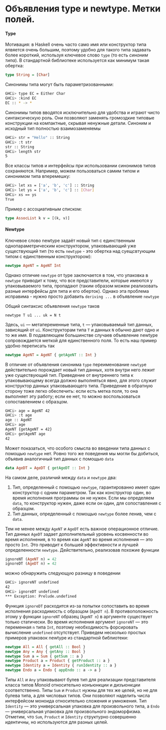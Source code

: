 # Объявления type и newtype. Метки полей.

#### Type
Мотивация: в Haskell очень часто само имя или конструктор типа ялвяется очень большим, поэтому удобно для такого типа задавать более короткий, используя ключевое слово `type` (то есть *синоним типа*).
В стандартной библиотеке используется как минимум такая обертка:
```haskell
type String = [Char]
```
Синонимы типа могут быть параметризованными:
```bash
GHCi> type EC = Either Char
GHCi> :kind EC
EC :: * -> *
```

Синонимы типов вводятся исключительно для удобства и играют чисто синтаксическую роль. Они позволяют заменять громоздкие типовые конструкции на компактные,
скрывая ненужные детали. Синоним и исходный тип полностью взаимозаменяемы
```bash
GHCi> str = "Hello" :: String
GHCi> :t str
str :: String
GHCi> length str
5
```
Все классы типов и интерфейсы при использовании синонимов типов сохраняются. Например, можем пользоваться самим типом и синонимом типа вперемешку:
```bash
GHCi> let xs = ['a', 'b', 'c'] :: String
GHCi> let ys = ['a', 'b', 'c'] :: [Char]
GHCi> xs == ys
True
```
Пример с ассоциативным списком:
```haskell
type AssocList k v = [(k, v)]
```

#### Newtype
Ключевое слово newtype задаёт новый тип c единственным однопараметрическим конструктором, упаковывающий уже существующий тип (то есть `newtype` - это обертка над суещсвтующим типом с единственным конструктором):
```haskell
newtype AgeNT = AgeNT Int
```
Однако отличие `newtype` от type заключается в том, что упаковка в `newtype` приводит к тому, что все представители, которые имеются у упаковываемого типа, пропадают (таким образом можем реализовать разные интерфейсы для типа и его оберток). 
Однако эта проблема исправима - нужно просто добавить `deriving ...` в объявление `newtype`


Общий синтаксис объявления `newtype` таков
```
newtype T u1 ... uk = N t
```
Здесь, `ui` — метапеременные типа, `t` — упаковываемый тип данных, зависящий от `ui`. Конструкторам типа `T` и данных `N` обычно дают одно и то же имя. В подавляющем большинстве случаев объявление newtype сопровождается меткой для единственного поля. То есть наш пример удобно переписать так
```haskell
newtype AgeNT = AgeNT { getAgeNT :: Int }
```
В отличие от объявления синонима `type` переименование `newtyp`e действительно порождает новый тип данных, хотя внутри него лежит уже существующий тип. Приведение от внутреннего типа к упаковывающему всегда должно выполняться явно, для этого служит конструктор данных упаковывающего типа. Приведение в обратную сторону тоже легко обеспечить: если есть метка поля, то она выполняет эту работу; если ее нет, то можно воспользоваться сопоставлением с образцом.
```bash
GHCi> age = AgeNT 42
GHCi> :t age
age :: AgeNT
GHCi> age
AgeNT {getAgeNT = 42}
GHCi> getAgeNT age
42
```

Может показаться, что особого смысла во введении типа данных с помощью `newtype` нет. Ровно того же поведения мы могли бы добиться, объявив аналогичный тип данных с помощью `data`
```haskell
data AgeDT = AgeDT { getAgeDT :: Int }
```

На самом деле, различий между `data` и `newtype` два:
1. Тип, определенный с помощью `newtype`, гарантированно имеет один конструктор с одним параметром. Так как конструктор один, во время исполнения программы он не нужен. Если мы определяем `data`, то конструктор нужен, даже если он один, для сопоставления с образцом.
2. Тип данных, определенный с помощью `newtype` более ленив, чем с `data`.

Тем не менее между `AgeNT` и `AgeDT` есть важное операционное отличие. Тип данных `AgeDT` задает дополнительный уровень косвенности во время исполнения, в то время как `AgeNT` во время исполнения — это просто `Int`. Это приводит к большей эффективности и лучшей определенности `newtype`. Действительно, реализовав похожие функции
```haskell
ignoreNT (AgeNT n) = 42
ignoreDT (AgeDT n) = 42
```
можно обнаружить следующую разницу в поведении
```bash
GHCi> ignoreNT undefined
42
GHCi> ignoreDT undefined
*** Exception: Prelude.undefined
```
Функция `ignoreDT` расходится из-за попытки сопоставить во время исполнения расходимость с образцом (`AgeDT n`). В противоположность этому у функции `ignoreNT` образец (`AgeNT n`) в аргументе существует только статически. Во время исполнения аргумент `ignoreNT` — это переменная `n` типа `Int`, поэтому необходимость форсировать вычисление `undefined` отсутствует.
Приведем несколько простых примеров упаковок newtype из стандартной библиотеки:
```haskell
newtype All = All { getAll :: Bool }
newtype Any = Any { getAny :: Bool }
newtype Sum a = Sum { getSum :: a }
newtype Product a = Product { getProduct :: a }
newtype Identity a = Identity { runIdentity :: a }
newtype Endo a = Endo { appEndo :: a -> a }
```
Типы `All` и `Any` упаковывают булев тип для реализации представителя класса типов
Monoid относительно конъюнкции и дизъюнкции соответственно. Типы `Sum` и `Product` нужны для тех же целей, но не для булева типа, а для числовых типов. Они позволяют наделить числа интерфейсом моноида относительно сложения и умножения. Тип `Identity` — это универсальная упаковка для произвольного типа, а `Endo` — универсальная упаковка для произвольного эндоморфизма. Отметим, что `Sum`, `Product` и `Identity` структурно совершенно идентичны, но используются для разных целей.









